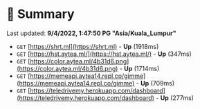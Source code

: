 # 📖 Summary
Last updated: **9/4/2022, 1:47:50 PG "Asia/Kuala_Lumpur"**

- `GET` [https://shrt.ml](https://shrt.ml) - **Up** (1918ms)
- `GET` [https://hst.aytea.ml/](https://hst.aytea.ml/) - **Up** (347ms)
- `GET` [https://color.aytea.ml/4b31d6.png](https://color.aytea.ml/4b31d6.png) - **Up** (1714ms)
- `GET` [https://memeapi.aytea14.repl.co/gimme](https://memeapi.aytea14.repl.co/gimme) - **Up** (709ms)
- `GET` [https://teledrivemy.herokuapp.com/dashboard](https://teledrivemy.herokuapp.com/dashboard) - **Up** (277ms)

